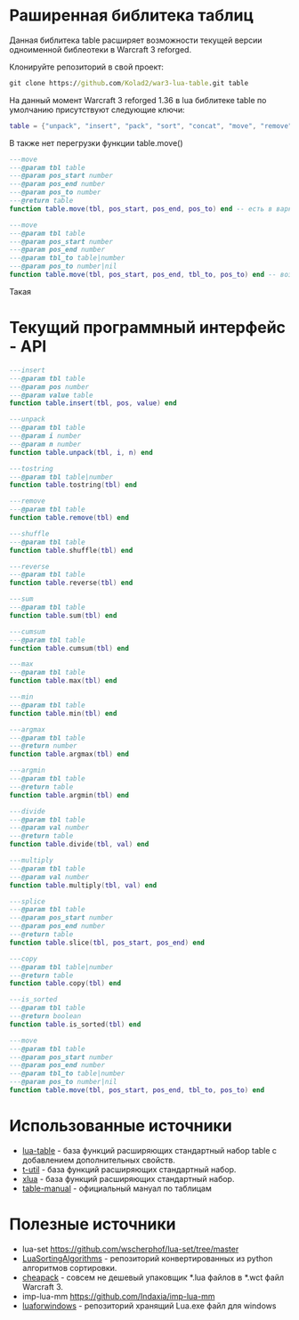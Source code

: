 # Раширенная библитека таблиц
Данная библитека table расширяет 
возможности текущей версии одноименной библеотеки в Warcraft 3 reforged.


Клонируйте репозиторий в свой проект:
```cmd
git clone https://github.com/Kolad2/war3-lua-table.git table
```

На данный момент Warcraft 3 reforged 1.36 в lua библитеке table по умолчанию присутствуют следующие ключи:
```lua
table = {"unpack", "insert", "pack", "sort", "concat", "move", "remove", "unpack"}
```
В также нет перегрузки функции table.move()


```lua
---move
---@param tbl table
---@param pos_start number
---@param pos_end number
---@param pos_to number
---@return table
function table.move(tbl, pos_start, pos_end, pos_to) end -- есть в варкрате

---move
---@param tbl table
---@param pos_start number
---@param pos_end number
---@param tbl_to table|number
---@param pos_to number|nil
function table.move(tbl, pos_start, pos_end, tbl_to, pos_to) end -- возможная перегрузка
```
Такая 

# Текущий программный интерфейс - API
```lua
---insert
---@param tbl table
---@param pos number
---@param value table
function table.insert(tbl, pos, value) end

---unpack
---@param tbl table
---@param i number
---@param n number
function table.unpack(tbl, i, n) end

---tostring
---@param tbl table|number
function table.tostring(tbl) end

---remove
---@param tbl table
function table.remove(tbl) end

---shuffle
---@param tbl table
function table.shuffle(tbl) end

---reverse
---@param tbl table
function table.reverse(tbl) end

---sum
---@param tbl table
function table.sum(tbl) end

---cumsum
---@param tbl table
function table.cumsum(tbl) end

---max
---@param tbl table
function table.max(tbl) end

---min
---@param tbl table
function table.min(tbl) end

---argmax
---@param tbl table
---@return number
function table.argmax(tbl) end

---argmin
---@param tbl table
---@return table
function table.argmin(tbl) end

---divide
---@param tbl table
---@param val number
---@return table
function table.divide(tbl, val) end

---multiply
---@param tbl table
---@param val number
function table.multiply(tbl, val) end

---splice
---@param tbl table
---@param pos_start number
---@param pos_end number
---@return table
function table.slice(tbl, pos_start, pos_end) end

---copy
---@param tbl table|number
---@return table
function table.copy(tbl) end

---is_sorted
---@param tbl table
---@return boolean
function table.is_sorted(tbl) end

---move
---@param tbl table
---@param pos_start number
---@param pos_end number
---@param tbl_to table|number
---@param pos_to number|nil
function table.move(tbl, pos_start, pos_end, tbl_to, pos_to) end
```

# Использованные источники
- [lua-table](https://github.com/Luca96/lua-table/tree/master) - база функций расширяющих стандартный набор
table c добавлением дополнительных свойств.
- [t-util](https://github.com/loominatrx/t-util/tree/main) - база функций расширяющих стандартный набор.
- [xlua](https://github.com/torch/xlua/tree/master) - база функций расширяющих стандартный набор.
- [table-manual](https://www.lua.org/manual/5.4/manual.html#6.6) - официальный мануал по таблицам

# Полезные источники
- lua-set https://github.com/wscherphof/lua-set/tree/master
- [LuaSortingAlgorithms](https://github.com/DervexDev/LuaSortingAlgorithms) - 
репозиторий конвертированных из python алгоритмов сортировки.
- [cheapack](https://github.com/nazarpunk/cheapack) - 
совсем не дешевый упаковщик *.lua файлов в *.wct файл Warcraft 3.
- imp-lua-mm https://github.com/Indaxia/imp-lua-mm
- [luaforwindows](https://github.com/rjpcomputing/luaforwindows) - 
репозиторий хранящий Lua.exe файл для windows
